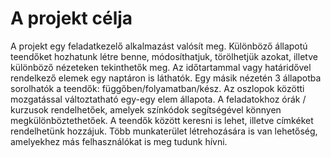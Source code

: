 # A projekt célja

A projekt egy feladatkezelő alkalmazást valósít meg.
Különböző állapotú teendőket hozhatunk létre benne, módosíthatjuk, törölhetjük azokat, illetve különböző nézeteken tekinthetők meg.
Az időtartammal vagy határidővel rendelkező elemek egy naptáron is láthatók.
Egy másik nézetén 3 állapotba sorolhatók a teendők: függőben/folyamatban/kész.
Az oszlopok közötti mozgatással változtatható egy-egy elem állapota.
A feladatokhoz órák / kurzusok rendelhetőek, amelyek színkódok segítségével könnyen megkülönböztethetőek.
A teendők között keresni is lehet, illetve címkéket rendelhetünk hozzájuk.
Több munkaterület létrehozására is van lehetőség, amelyekhez más felhasználókat is meg tudunk hívni.
